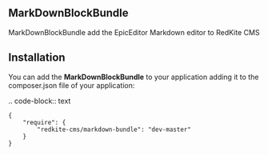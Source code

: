 MarkDownBlockBundle
-------------------

MarkDownBlockBundle add the EpicEditor Markdown editor to RedKite CMS

Installation
------------

You can add the **MarkDownBlockBundle** to your application adding it to the composer.json
file of your application:

.. code-block:: text

    {
        "require": {
            "redkite-cms/markdown-bundle": "dev-master"
        }
    }